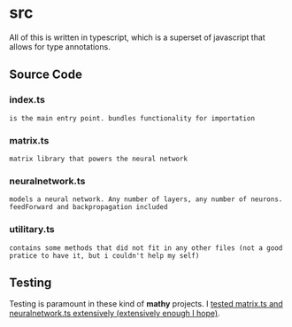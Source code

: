 # src

All of this is written in typescript, which is a superset of javascript that allows for type annotations. 

## Source Code

### index.ts
    is the main entry point. bundles functionality for importation
### matrix.ts
    matrix library that powers the neural network
### neuralnetwork.ts 
    models a neural network. Any number of layers, any number of neurons.
    feedForward and backpropagation included
### utilitary.ts
    contains some methods that did not fit in any other files (not a good pratice to have it, but i couldn't help my self)


## Testing


Testing is paramount in these kind of __mathy__ projects. I [tested matrix.ts and neuralnetwork.ts extensively (extensively enough I hope)](./tests/README.md).